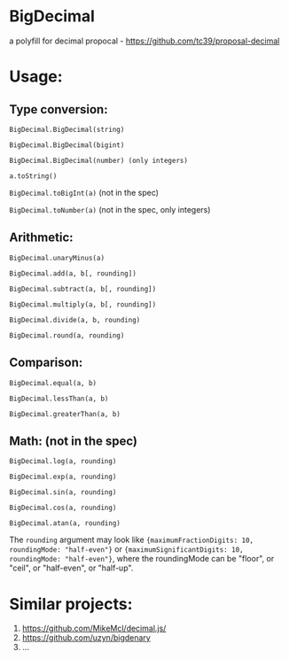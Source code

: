 # BigDecimal
a polyfill for decimal propocal - https://github.com/tc39/proposal-decimal

# Usage:

## Type conversion:

`BigDecimal.BigDecimal(string)`

`BigDecimal.BigDecimal(bigint)`

`BigDecimal.BigDecimal(number) (only integers)`

`a.toString()`

`BigDecimal.toBigInt(a)` (not in the spec)

`BigDecimal.toNumber(a)` (not in the spec, only integers)


## Arithmetic:

`BigDecimal.unaryMinus(a)`

`BigDecimal.add(a, b[, rounding])`

`BigDecimal.subtract(a, b[, rounding])`

`BigDecimal.multiply(a, b[, rounding])`

`BigDecimal.divide(a, b, rounding)`

`BigDecimal.round(a, rounding)`

## Comparison:

`BigDecimal.equal(a, b)`

`BigDecimal.lessThan(a, b)`

`BigDecimal.greaterThan(a, b)`

## Math: (not in the spec)

`BigDecimal.log(a, rounding)`

`BigDecimal.exp(a, rounding)`

`BigDecimal.sin(a, rounding)`

`BigDecimal.cos(a, rounding)`

`BigDecimal.atan(a, rounding)`

The `rounding` argument may look like `{maximumFractionDigits: 10, roundingMode: "half-even"}` or `{maximumSignificantDigits: 10, roundingMode: "half-even"}`, where the roundingMode can be "floor", or "ceil", or "half-even", or "half-up".

# Similar projects:
1. https://github.com/MikeMcl/decimal.js/
2. https://github.com/uzyn/bigdenary
3. ...
